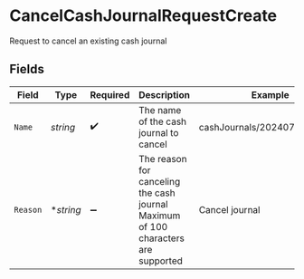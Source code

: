 # CancelCashJournalRequestCreate

Request to cancel an existing cash journal


## Fields

| Field                                                                             | Type                                                                              | Required                                                                          | Description                                                                       | Example                                                                           |
| --------------------------------------------------------------------------------- | --------------------------------------------------------------------------------- | --------------------------------------------------------------------------------- | --------------------------------------------------------------------------------- | --------------------------------------------------------------------------------- |
| `Name`                                                                            | *string*                                                                          | :heavy_check_mark:                                                                | The name of the cash journal to cancel                                            | cashJournals/20240717000319                                                       |
| `Reason`                                                                          | **string*                                                                         | :heavy_minus_sign:                                                                | The reason for canceling the cash journal Maximum of 100 characters are supported | Cancel journal                                                                    |